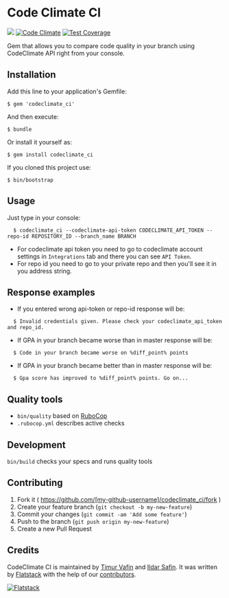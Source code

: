# Code Climate CI

[<img src="https://semaphoreapp.com/api/v1/projects/67b7f0f3-e224-43a2-afd9-b24c5176e6dd/214701/shields_badge.png">](https://semaphoreapp.com/fs/codeclimate_ci)
[![Code Climate](https://codeclimate.com/github/fs/codeclimate_ci.png)](https://codeclimate.com/github/fs/codeclimate_ci)
[![Test Coverage](https://codeclimate.com/github/fs/codeclimate_ci/badges/coverage.svg)](https://codeclimate.com/github/fs/codeclimate_ci)

Gem that allows you to compare code quality in your branch using CodeClimate API right from your console.

## Installation

Add this line to your application's Gemfile:

    $ gem 'codeclimate_ci'

And then execute:

    $ bundle

Or install it yourself as:

    $ gem install codeclimate_ci

If you cloned this project use:

    $ bin/bootstrap

## Usage

Just type in your console:

```shell
  $ codeclimate_ci --codeclimate-api-token CODECLIMATE_API_TOKEN --repo-id REPOSITORY_ID --branch_name BRANCH
```

  * For codeclimate api token you need to go to codeclimate account settings in `Integrations` tab and there you can see `API Token`.
  * For repo id you need to go to your private repo and then you'll see it in you address string.

## Response examples
  * If you entered wrong api-token or repo-id response will be:
```shell
  $ Invalid credentials given. Please check your codeclimate_api_token and repo_id.
```
  * If GPA in your branch became worse than in master response will be:
```shell
  $ Code in your branch became worse on %diff_point% points
```
  * If GPA in your branch became better than in master response will be:
```shell
  $ Gpa score has improved to %diff_point% points. Go on...
```

## Quality tools

* `bin/quality` based on [RuboCop](https://github.com/bbatsov/rubocop)
* `.rubocop.yml` describes active checks

## Development

`bin/build` checks your specs and runs quality tools

## Contributing

1. Fork it ( https://github.com/[my-github-username]/codeclimate_ci/fork )
2. Create your feature branch (`git checkout -b my-new-feature`)
3. Commit your changes (`git commit -am 'Add some feature'`)
4. Push to the branch (`git push origin my-new-feature`)
5. Create a new Pull Request

## Credits

CodeClimate CI is maintained by [Timur Vafin](http://github.com/timurvafin) and [Ildar Safin](http://github.com/ildarsafin).
It was written by [Flatstack](http://www.flatstack.com) with the help of our
[contributors](http://github.com/fs/codeclimate_ci/contributors).


[![Flatstack](http://www.flatstack.com/assets/images/logo.png)](http://www.flatstack.com)
